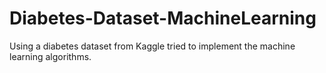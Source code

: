 # Diabetes-Dataset-MachineLearning
Using a diabetes dataset from Kaggle tried to implement the machine learning algorithms.
